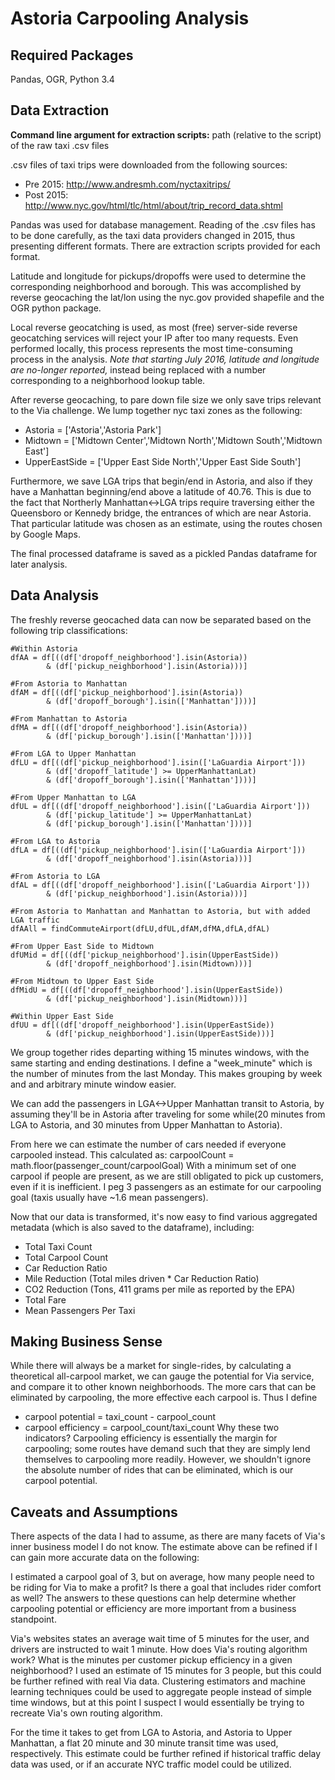 Astoria Carpooling Analysis
==============

Required Packages
--------------
Pandas, OGR, Python 3.4

Data Extraction
--------------
**Command line argument for extraction scripts:** path (relative to the script) of the raw taxi .csv files

.csv files of taxi trips were downloaded from the following sources:
- Pre 2015: http://www.andresmh.com/nyctaxitrips/
- Post 2015: http://www.nyc.gov/html/tlc/html/about/trip_record_data.shtml 

Pandas was used for database management. Reading of the .csv files has to be done carefully, as the taxi data providers changed in 2015, thus presenting different formats. There are extraction scripts provided for each format.

Latitude and longitude for pickups/dropoffs were used to determine the corresponding neighborhood and borough. This was accomplished by reverse geocaching the lat/lon using the nyc.gov provided shapefile and the OGR python package.

Local reverse geocatching is used, as most (free) server-side reverse geocatching services will reject your IP after too many requests. Even performed locally, this process represents the most time-consuming process in the analysis.
*Note that starting July 2016, latitude and longitude are no-longer reported,* instead being replaced with a number corresponding to a neighborhood lookup table.

After reverse geocaching, to pare down file size we only save trips relevant to the Via challenge. We lump together nyc taxi zones as the following:
- Astoria = ['Astoria','Astoria Park']
- Midtown = ['Midtown Center','Midtown North','Midtown South','Midtown East']
- UpperEastSide = ['Upper East Side North','Upper East Side South']

Furthermore, we save LGA trips that begin/end in Astoria, and also if they have a Manhattan beginning/end above a latitude of 40.76. This is due to the fact that Northerly Manhattan<->LGA trips require traversing either the Queensboro or Kennedy bridge, the entrances of which are near Astoria. That particular latitude was chosen as an estimate, using the routes chosen by Google Maps.

The final processed dataframe is saved as a pickled Pandas dataframe for later analysis. 

Data Analysis
--------------

The freshly reverse geocached data can now be separated based on the following trip classifications:
    
    #Within Astoria
    dfAA = df[((df['dropoff_neighborhood'].isin(Astoria))  
            & (df['pickup_neighborhood'].isin(Astoria)))] 
    
    #From Astoria to Manhattan
    dfAM = df[((df['pickup_neighborhood'].isin(Astoria)) 
            & (df['dropoff_borough'].isin(['Manhattan'])))] 
    
    #From Manhattan to Astoria 
    dfMA = df[((df['dropoff_neighborhood'].isin(Astoria)) 
            & (df['pickup_borough'].isin(['Manhattan'])))]       
    
    #From LGA to Upper Manhattan
    dfLU = df[((df['pickup_neighborhood'].isin(['LaGuardia Airport']))  
            & (df['dropoff_latitude'] >= UpperManhattanLat)
            & (df['dropoff_borough'].isin(['Manhattan'])))]
    
    #From Upper Manhattan to LGA
    dfUL = df[((df['dropoff_neighborhood'].isin(['LaGuardia Airport'])) 
            & (df['pickup_latitude'] >= UpperManhattanLat)
            & (df['pickup_borough'].isin(['Manhattan'])))]
        
    #From LGA to Astoria  
    dfLA = df[((df['pickup_neighborhood'].isin(['LaGuardia Airport']))  
            & (df['dropoff_neighborhood'].isin(Astoria)))] 

    #From Astoria to LGA
    dfAL = df[((df['dropoff_neighborhood'].isin(['LaGuardia Airport'])) 
            & (df['pickup_neighborhood'].isin(Astoria)))]
    
    #From Astoria to Manhattan and Manhattan to Astoria, but with added LGA traffic
    dfAAll = findCommuteAirport(dfLU,dfUL,dfAM,dfMA,dfLA,dfAL) 

    #From Upper East Side to Midtown
    dfUMid = df[((df['pickup_neighborhood'].isin(UpperEastSide)) 
            & (df['dropoff_neighborhood'].isin(Midtown)))] 
        
    #From Midtown to Upper East Side 
    dfMidU = df[((df['dropoff_neighborhood'].isin(UpperEastSide))  
            & (df['pickup_neighborhood'].isin(Midtown)))] 
         
    #Within Upper East Side
    dfUU = df[((df['dropoff_neighborhood'].isin(UpperEastSide))  
            & (df['pickup_neighborhood'].isin(UpperEastSide)))]

We group together rides departing withing 15 minutes windows, with the same starting and ending destinations. I define a "week_minute" which is the number of minutes from the last Monday. This makes grouping by week and and arbitrary minute window easier.

We can add the passengers in LGA<->Upper Manhattan transit to Astoria, by assuming they'll be in Astoria after traveling for some while(20 minutes from LGA to Astoria, and 30 minutes from Upper Manhattan to Astoria).

From here we can estimate the number of cars needed if everyone carpooled instead. This calculated as:
    carpoolCount = math.floor(passenger_count/carpoolGoal)
With a minimum set of one carpool if people are present, as we are still obligated to pick up customers, even if it is inefficient. I peg 3 passengers as an estimate for our carpooling goal (taxis usually have ~1.6 mean passengers).

Now that our data is transformed, it's now easy to find various aggregated metadata (which is also saved to the dataframe), including:
- Total Taxi Count
- Total Carpool Count
- Car Reduction Ratio
- Mile Reduction (Total miles driven * Car Reduction Ratio)
- CO2 Reduction (Tons, 411 grams per mile as reported by the EPA)
- Total Fare
- Mean Passengers Per Taxi

Making Business Sense
--------------

While there will always be a market for single-rides, by calculating a theoretical all-carpool market, we can gauge the potential for Via service, and compare it to other known neighborhoods. The more cars that can be eliminated by carpooling, the more effective each carpool is. Thus I define 
- carpool potential = taxi_count - carpool_count
- carpool efficiency =  carpool_count/taxi_count
Why these two indicators? Carpooling efficiency is essentially the margin for carpooling; some routes have demand such that they are simply lend themselves to carpooling more readily. However, we shouldn't ignore the absolute number of rides that can be eliminated, which is our carpool potential. 

Caveats and Assumptions
--------------

There aspects of the data I had to assume, as there are many facets of Via's inner business model I do not know. The estimate above can be refined if I can gain more accurate data on the following:

I estimated a carpool goal of 3, but on average, how many people need to be riding for Via to make a profit? Is there a goal that includes rider comfort as well? The answers to these questions can help determine whether carpooling potential or efficiency are more important from a business standpoint.

Via's websites states an average wait time of 5 minutes for the user, and drivers are instructed to wait 1 minute. How does Via's routing algorithm work? What is the minutes per customer pickup efficiency in a given neighborhood? I used an estimate of 15 minutes for 3 people, but this could be further refined with real Via data. Clustering estimators and machine learning techniques could be used to aggregate people instead of simple time windows, but at this point I suspect I would essentially be trying to recreate Via's own routing algorithm.

For the time it takes to get from LGA to Astoria, and Astoria to Upper Manhattan, a flat 20 minute and 30 minute transit time was used, respectively. This estimate could be further refined if historical traffic delay data was used, or if an accurate NYC traffic model could be utilized.